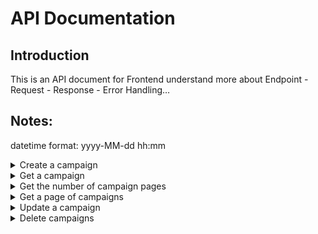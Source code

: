 # API Documentation

## Introduction

This is an API document for Frontend understand more about
Endpoint - Request - Response - Error Handling…

## Notes:

datetime format: yyyy-MM-dd hh:mm

<details>
  <summary> Create a campaign </summary>

<b>- Endpoint:</b> /api/campaigns
<br>
<b>- Method:</b> [POST]
<br>
<b>- Request:</b>
<br>
<i>+ Token:</i> Bearer
<br>
<i>+ Body:</i>
<br>

```python
{
  "campaign_name": str,
  "status": boolean,
  "start_date": datetime,
  "end_date" : datetime,
  "budget": int,
  "bid_amount": int,
  "creative": {
    "title" : str,
    "description": str,
    "creative_review": str,
    "url": str,
  }
}
```

  <br>
  <b>- Response:</b>
  <br>
  <i>+ Status code: 200</i>
  <br>

```python
{
  "msg" : "Campaign is created"
}
```

<i>+ Status code: 401</i>

```python
{
  "detail" : "Unauthorized user"
}
```

<i>+ Status code: 400</i>

```python
{
  "detail" : "Campaign isn't created"
}
```

</details>

<details>
  <summary> Get a campaign </summary>

<b>- Endpoint:</b> /api/campaigns/[campaign_id]
<br>
<b>- Method:</b> [GET]
<br>
<b>- Request:</b>
<br>
<i>+ Token:</i> Bearer
<br>
<b>- Response:</b>
<br>
<i>+ Status code: 200</i>
<br>

```python
{
  "campaign_id" : str,
  "campaign_name" : str,
  "status": bool,
  "used_amount" : int,
  "usage_rate" : float,
  "budget": int,
  "bid_amount": int,
  "start_date" : datetime,
  "end_date": datetime,
  "creative": [{
    "title" : str,
    "description": str,
    "creative_review": str,
    "url": str,
  }
  ...
  ]
}
```

<i>+ Status code: 401</i>

```python
{
  "detail" : "Unauthorized user"
}
```

<i>+ Status code: 404</i>

```python
{
  "detail" : "Not Found Campaign"
}
```

</details>

<details>
  <summary> Get the number of campaign pages </summary>

<b>- Endpoint:</b> /api/campaigns/pages
<br>
<b>- Method:</b> [GET]
<br>
<b>- Request:</b>
<br>
<i>+ Token:</i> Bearer
<br>
<b>- Response:</b>
<br>
<i>+ Status code: 200</i>
<br>

```python
{
  "the_number_of_pages" : int
}
```

<i>+ Status code: 401</i>

```python
{
  "detail" : "Unauthorized user"
}
```

<i>+ Status code: 404</i>

```python
{
  "detail" : "Not Found any pages"
}
```

</details>

<details>
  <summary> Get a page of campaigns </summary>

<b>- Endpoint:</b> /api/campaigns/
<br>
<b>- Method:</b> [GET]
<br>
<b>- Request:</b>
<br>
<i>+ Token:</i> Bearer
<br>
<i>+ Parameters:</i>
<br>

```python
"page" : int
```

  <br>
  <b>- Response:</b>
  <br>
  <i>+ Status code: 200</i>
  <br>

```python
{
  "campaigns" : [
  {
    "campaign_id" : str,
    "campaign_name" : str,
    "status": bool,
    "used_amount" : int,
    "usage_rate" : float,
    "budget": int,
    "bid_amount": int,
    "start_date" : datetime,
    "end_date": datetime,
    "creative": [{
      "title" : str,
      "description": str,
      "creative_review": str,
      "url": str,
  }
  ...
  ]
},
  ...
  ]
}
```

<i>+ Status code: 401</i>

```python
{
  "detail" : "Unauthorized user"
}
```

<i>+ Status code: 404</i>

```python
{
  "detail" : "Not Found any Campaigns"
}
```

</details>

<details>
  <summary> Update a campaign </summary>

<b>- Endpoint:</b> /api/campaigns
<br>
<b>- Method:</b> [PUT]
<br>
<b>- Request:</b>
<br>
<i>+ Token:</i> Bearer
<br>
<i>+ Body:</i>
<br>

```python
{
  "campaign_id" : str,
  "campaign_name": str,
  "status": boolean,
  "budget": int,
  "bid_amount": int,
  "start_date": datetime,
  "end_date": datetime,
  "update_at": datetime,
  "creative": {
    "title" : str,
    "description": str,
    "creative_review": str,
    "url": str,
  }
}
```

  <br>
  <b>- Response:</b>
  <br>
  <i>+ Status code: 200</i>
  <br>

```python
{
  "msg" : "Campaign is updated"
}
```

<i>+ Status code: 401</i>

```python
{
  "detail" : "Unauthorized user"
}
```

<i>+ Status code: 400</i>

```python
{
  "detail" : "Campaign isn't updated"
}
```

<i>+ Status code: 404</i>

```python
{
  "detail" : "Not found campaign"
}
```

</details>

<details>
  <summary> Delete campaigns </summary>

<b>- Endpoint:</b> /api/campaigns/
<br>
<b>- Method:</b> [PATCH]
<br>
<b>- Request:</b>
<br>
<i>+ Token:</i> Bearer
<br>
<i>+ Body:</i>
<br>

```python
{
  "campaign_ids" : [
    {
      "campaign_id" :str
    },
    {
      "campaign_id" :str
    },
    ...
  ]

}
```

  <br>
  <b>- Response:</b>
  <br>
  <i>+ Status code: 200</i>
  <br>

```python
{
  "msg" : "Delete successful"
}
```

<i>+ Status code: 401</i>

```python
{
  "detail" : "Unauthorized user"
}
```

<i>+ Status code: 400</i>

```python
{
  "detail" : "Delete failed"
}
```

</details>
